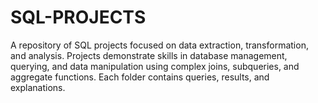 # SQL-PROJECTS
A repository of SQL projects focused on data extraction, transformation, and analysis. Projects demonstrate skills in database management, querying, and data manipulation using complex joins, subqueries, and aggregate functions. Each folder contains queries, results, and explanations.
